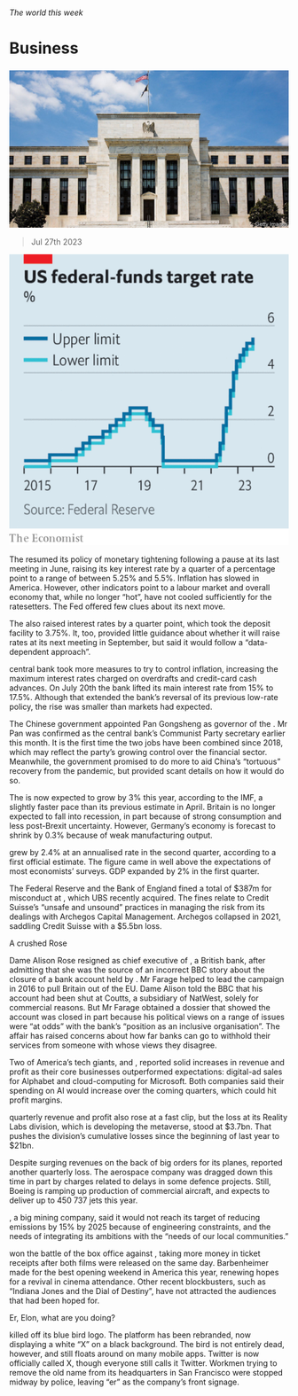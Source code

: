 ###### The world this week

# Business 

#####  

![image](images/20230729_WWP501.jpg) 

> Jul 27th 2023 

![image](images/20230729_WWC104.png) 


The  resumed its policy of monetary tightening following a pause at its last meeting in June, raising its key interest rate by a quarter of a percentage point to a range of between 5.25% and 5.5%. Inflation has slowed in America. However, other indicators point to a labour market and overall economy that, while no longer “hot”, have not cooled sufficiently for the ratesetters. The Fed offered few clues about its next move. 

The  also raised interest rates by a quarter point, which took the deposit facility to 3.75%. It, too, provided little guidance about whether it will raise rates at its next meeting in September, but said it would follow a “data-dependent approach”. 

 central bank took more measures to try to control inflation, increasing the maximum interest rates charged on overdrafts and credit-card cash advances. On July 20th the bank lifted its main interest rate from 15% to 17.5%. Although that extended the bank’s reversal of its previous low-rate policy, the rise was smaller than markets had expected. 

The Chinese government appointed Pan Gongsheng as governor of the . Mr Pan was confirmed as the central bank’s Communist Party secretary earlier this month. It is the first time the two jobs have been combined since 2018, which may reflect the party’s growing control over the financial sector. Meanwhile, the government promised to do more to aid China’s “tortuous” recovery from the pandemic, but provided scant details on how it would do so. 

The  is now expected to grow by 3% this year, according to the IMF, a slightly faster pace than its previous estimate in April. Britain is no longer expected to fall into recession, in part because of strong consumption and less post-Brexit uncertainty. However, Germany’s economy is forecast to shrink by 0.3% because of weak manufacturing output. 

 grew by 2.4% at an annualised rate in the second quarter, according to a first official estimate. The figure came in well above the expectations of most economists’ surveys. GDP expanded by 2% in the first quarter. 

The Federal Reserve and the Bank of England fined  a total of $387m for misconduct at , which UBS recently acquired. The fines relate to Credit Suisse’s “unsafe and unsound” practices in managing the risk from its dealings with Archegos Capital Management. Archegos collapsed in 2021, saddling Credit Suisse with a $5.5bn loss. 

A crushed Rose

Dame Alison Rose resigned as chief executive of , a British bank, after admitting that she was the source of an incorrect BBC story about the closure of a bank account held by . Mr Farage helped to lead the campaign in 2016 to pull Britain out of the EU. Dame Alison told the BBC that his account had been shut at Coutts, a subsidiary of NatWest, solely for commercial reasons. But Mr Farage obtained a dossier that showed the account was closed in part because his political views on a range of issues were “at odds” with the bank’s “position as an inclusive organisation”. The affair has raised concerns about how far banks can go to withhold their services from someone with whose views they disagree. 

Two of America’s tech giants,  and , reported solid increases in revenue and profit as their core businesses outperformed expectations: digital-ad sales for Alphabet and cloud-computing for Microsoft. Both companies said their spending on AI would increase over the coming quarters, which could hit profit margins. 

 quarterly revenue and profit also rose at a fast clip, but the loss at its Reality Labs division, which is developing the metaverse, stood at $3.7bn. That pushes the division’s cumulative losses since the beginning of last year to $21bn. 

Despite surging revenues on the back of big orders for its planes, reported another quarterly loss. The aerospace company was dragged down this time in part by charges related to delays in some defence projects. Still, Boeing is ramping up production of commercial aircraft, and expects to deliver up to 450 737 jets this year. 

, a big mining company, said it would not reach its target of reducing emissions by 15% by 2025 because of engineering constraints, and the needs of integrating its ambitions with the “needs of our local communities.”

won the battle of the box office against , taking more money in ticket receipts after both films were released on the same day. Barbenheimer made for the best opening weekend in America this year, renewing hopes for a revival in cinema attendance. Other recent blockbusters, such as “Indiana Jones and the Dial of Destiny”, have not attracted the audiences that had been hoped for. 

Er, Elon, what are you doing?

 killed off its blue bird logo. The platform has been rebranded, now displaying a white “X” on a black background. The bird is not entirely dead, however, and still floats around on many mobile apps. Twitter is now officially called X, though everyone still calls it Twitter. Workmen trying to remove the old name from its headquarters in San Francisco were stopped midway by police, leaving “er” as the company’s front signage. 

